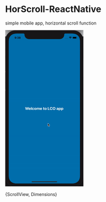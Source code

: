 # HorScroll-ReactNative
simple mobile app, horizontal scroll function


<img src="/pre.gif" width="250" height="500"/>


{ScrollView, Dimensions}
